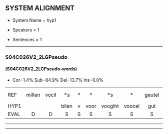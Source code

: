 
## SYSTEM ALIGNMENT

- System Name = hyp1

- Speakers = 1

- Sentences = 1

---

### S04C026V2_2LGPseudo

#### (S04C026V2_2LGPseudo-words)

- Cor=1.4%	Sub=84.9%	Del=13.7%	Ins=0.0%

|  |  |  |  |  |  |  |  |  |  |  |  |  |  |  |  |  |  |  |  |  |  |  |  |  |  |  |  |  |  |  |  |  |  |  |  |  |  |  |  |  |  |  |  |  |  |  |  |  |  |  |  |  |  |  |  |  |  |  |  |  |  |  |  |  |  |  |  |  |  |  |  |  |  |
|:--- |:---:|:---:|:---:|:---:|:---:|:---:|:---:|:---:|:---:|:---:|:---:|:---:|:---:|:---:|:---:|:---:|:---:|:---:|:---:|:---:|:---:|:---:|:---:|:---:|:---:|:---:|:---:|:---:|:---:|:---:|:---:|:---:|:---:|:---:|:---:|:---:|:---:|:---:|:---:|:---:|:---:|:---:|:---:|:---:|:---:|:---:|:---:|:---:|:---:|:---:|:---:|:---:|:---:|:---:|:---:|:---:|:---:|:---:|:---:|:---:|:---:|:---:|:---:|:---:|:---:|:---:|:---:|:---:|:---:|:---:|:---:|:---:|:---:|
| REF | millen | vocil | *s | * | * | *s | * | geutel | *s | sjobel | *s | ierpieuw | *s | walaan | erke | haweel | *s | saarweng | *s | gevicht | eemde | *s | bepoud*(bebouwd) | *s | orstalk | veten | * | gefouw | vurpaand | nizung | fiewon | * | *s | kneurem | vawaai | *s | strellen | * | zwieten | *s | * | foetbans | oonste | muider | * | grijnken | schielstaug | *(tuig) | *s | prilsood | * | * | *s | vloender | milste | * | * | * | veurder | kloeien | ulen | orponk | schodig | ijpo*(opa) | * | * | * | menuur | *s | spreikje | *s | hiffreeuw | wooien |
| HYP1 |  |  | bilan | v | voor | voogiht | voocel | gut | al | lel | p | ierpiel | m | wala | erke |  |  |  |  |  |  |  |  | hawen | sarwen | gevisp | enda | debuit | hoerstaatt | hette | geba | gefou | sur | pas | zen | vim | veel | veel | wal | neren | vay | sterlen | zweet | zweten | ged | voetbal | oste | werder | grinken | giel | taag | stoel | een | brilstoel | brils | dood | vloeder | nioste | voedervader | deklae | u | le | oorpomkk | schotdig | open | n | en | po | wenuur | kijken | jifreeuw | wo | je |
| EVAL | D | D | S | S | S | S | S | S | S | S | S | S | S | S |  | D | D | D | D | D | D | D | D | S | S | S | S | S | S | S | S | S | S | S | S | S | S | S | S | S | S | S | S | S | S | S | S | S | S | S | S | S | S | S | S | S | S | S | S | S | S | S | S | S | S | S | S | S | S | S | S | S | S |
---

---
